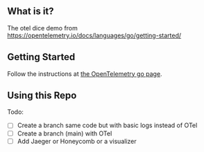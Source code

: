 ## What is it?

The otel dice demo from https://opentelemetry.io/docs/languages/go/getting-started/

## Getting Started

Follow the instructions at [the OpenTelemetry go page](https://opentelemetry.io/docs/languages/go/getting-started/#setup).

## Using this Repo

Todo:
- [ ] Create a branch same code but with basic logs instead of OTel
- [ ] Create a branch (main) with OTel
- [ ] Add Jaeger or Honeycomb or a visualizer 
